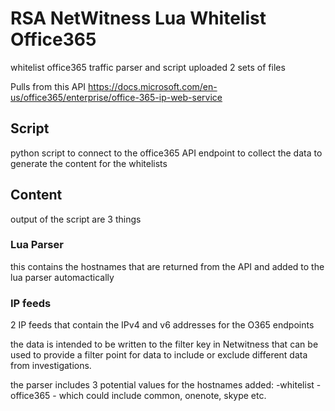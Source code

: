 # RSA NetWitness Lua Whitelist Office365
whitelist office365 traffic parser and script
uploaded 2 sets of files

Pulls from this API
https://docs.microsoft.com/en-us/office365/enterprise/office-365-ip-web-service

## Script
python script to connect to the office365 API endpoint to collect the data to generate the content for the whitelists

## Content
output of the script are 3 things
### Lua Parser
this contains the hostnames that are returned from the API and added to the lua parser automactically
### IP feeds
2 IP feeds that contain the IPv4 and v6 addresses for the O365 endpoints

the data is intended to be written to the filter key in Netwitness that can be used to provide a filter point for data to include or exclude different data from investigations.

the parser includes 3 potential values for the hostnames added:
-whitelist
-office365
-<service or endpoint> which could include common, onenote, skype etc.
